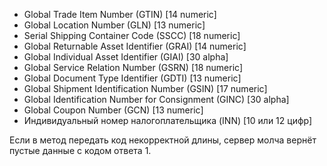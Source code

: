- Global Trade Item Number (GTIN) [14 numeric]
- Global Location Number (GLN) [13 numeric]
- Serial Shipping Container Code (SSCC) [18 numeric]
- Global Returnable Asset Identifier (GRAI) [14 numeric]
- Global Individual Asset Identifier (GIAI) [30 alpha]
- Global Service Relation Number (GSRN) [18 numeric]
- Global Document Type Identifier (GDTI) [13 numeric]
- Global Shipment Identification Number (GSIN) [17 numeric]
- Global Identification Number for Consignment (GINC) [30 alpha]
- Global Coupon Number (GCN) [13 numeric]
- Индивидуальный номер налогоплательщика (INN) [10 или 12 цифр]

Если в метод передать код некорректной длины, сервер молча вернёт пустые данные с кодом ответа 1.
